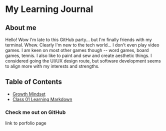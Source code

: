 # My Learning Journal


## About me

Hello! Wow I'm late to this GitHub party... but I'm finally friends with my terminal. Whew. Clearly I'm new to the tech world... I don't even play video games. I am keen on most other games though -- word games, board games, tennis. I also like to paint and sew and create aesthetic things. I considered going the UI/UX design route, but software development seems to align more with my interests and strengths.

## Table of Contents

- [Growth Mindset](growthmindset.md) 
- [Class 01 Learning Markdown](01-learning-markdown.md)


### Check me out on GitHub

link to porfolio page
